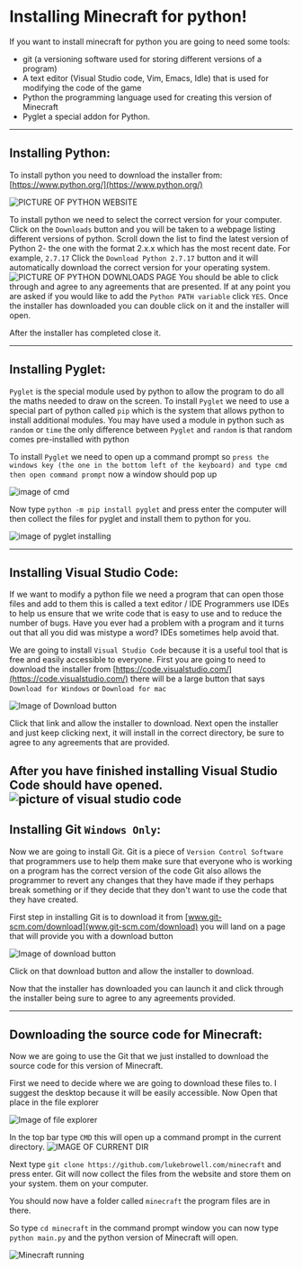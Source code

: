 # Installing Minecraft for python!
If you want to install minecraft for python you are going to need some tools:
* git (a versioning software used for storing different versions of a program)
* A text editor (Visual Studio code, Vim, Emacs, Idle) that is used for modifying the code of the game
* Python the programming language used for creating this version of Minecraft
* Pyglet a special addon for Python.

----
## Installing Python:
To install python you need to download the installer from: [https://www.python.org/](https://www.python.org/)

![PICTURE OF PYTHON WEBSITE](https://github.com/lukebrowell/Minecraft/blob/master/Images/PythonWebsite.PNG)

To install python we need to select the correct version for your computer.
Click on the `Downloads` button and you will be taken to a webpage listing different versions of python.
Scroll down the list to find the latest version of Python 2- the one with the format 2.x.x which has the most recent date. For example, `2.7.17`
Click the `Download Python 2.7.17` button and it will automatically download the correct version for your operating system.
![PICTURE OF PYTHON DOWNLOADS PAGE](https://github.com/lukebrowell/Minecraft/blob/master/Images/PythonDownloadButton.PNG)
You should be able to click through and agree to any agreements that are presented. If at any point you are asked if you would like to add the `Python PATH variable` click `YES`.
Once the installer has downloaded you can double click on it and the installer will open.

After the installer has completed close it.

---
## Installing Pyglet:
`Pyglet` is the special module used by python to allow the program to do all the maths needed to draw on the screen.
To install `Pyglet` we need to use a special part of python called `pip` which is the system that allows python to install additional modules.
You may have used a module in python such as `random` or `time` the only difference between `Pyglet` and `random` is that random comes pre-installed with python

To install `Pyglet` we need to open up a command prompt so `press the windows key (the one in the bottom left of the keyboard) and type cmd then open command prompt`
now a window should pop up

![image of cmd](https://github.com/lukebrowell/Minecraft/blob/master/Images/CMDopenInDir.PNG)

Now type `python -m pip install pyglet` and press enter the computer will then collect the files for pyglet and install them to python for you.

![image of pyglet installing](https://github.com/lukebrowell/Minecraft/blob/master/Images/InstallingPyglet.PNG)

---
## Installing Visual Studio Code:
If we want to modify a python file we need a program that can open those files and add to them
this is called a text editor / IDE Programmers use IDEs to help us ensure that we write code that is easy to use and to reduce the number of bugs.
Have you ever had a problem with a program and it turns out that all you did was mistype a word? IDEs sometimes help avoid that.

We are going to install `Visual Studio Code` because it is a useful tool that is free and easily accessible to everyone.
First you are going to need to download the installer from [https://code.visualstudio.com/](https://code.visualstudio.com/) there will be a large button
that says `Download for Windows` or `Download for mac`

![Image of Download button](https://github.com/lukebrowell/Minecraft/blob/master/Images/VSCDL.PNG)

Click that link and allow the installer to download.
Next open the installer and just keep clicking next, it will install in the correct directory, be sure to agree to any agreements that are provided.

After you have finished installing Visual Studio Code should have opened.
![picture of visual studio code](https://github.com/lukebrowell/Minecraft/blob/master/Images/VSCInstalled.PNG)
---
## Installing Git `Windows Only`:
Now we are going to install Git. Git is a piece of `Version Control Software` that programmers use to help them make sure that everyone who is working on a program has the correct version of the code
Git also allows the programmer to revert any changes that they have made if they perhaps break something or if they decide that they don't want to use the code that they have created.

First step in installing Git is to download it from [www.git-scm.com/download](www.git-scm.com/download) you will land on a page that will provide you with a download button

![Image of download button](https://github.com/lukebrowell/Minecraft/blob/master/Images/GitDownload.PNG)

Click on that download button and allow the installer to download.

Now that the installer has downloaded you can launch it and click through the installer being sure to agree to any agreements provided.

---
## Downloading the source code for Minecraft:

Now we are going to use the Git that we just installed to download the source code for this version of Minecraft.

First we need to decide where we are going to download these files to. I suggest the desktop because it will be easily accessible.
Now Open that place in the file explorer

![Image of file explorer](https://github.com/lukebrowell/Minecraft/blob/master/Images/DirOpenInFE.PNG)

In the top bar type `CMD` this will open up a command prompt in the current directory.
![IMAGE OF CURRENT DIR]()

Next type `git clone https://github.com/lukebrowell.com/minecraft` and press enter. Git will now collect the files from the website and store them on your system.
them on your computer.

You should now have a folder called `minecraft` the program files are in there.


So type `cd minecraft` in the command prompt window you can now type `python main.py` and the python version of Minecraft will open.

![Minecraft running](https://github.com/lukebrowell/Minecraft/blob/master/Images/Python%20running.PNG)
